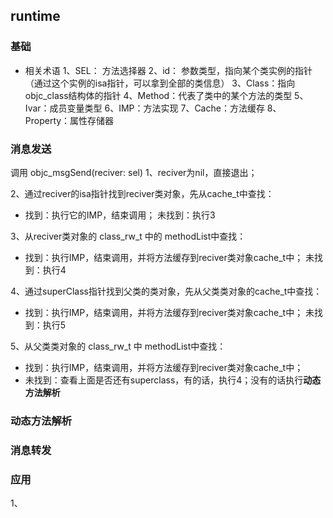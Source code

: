 ## runtime

### 基础
- 相关术语
1、SEL： 方法选择器
2、id： 参数类型，指向某个类实例的指针（通过这个实例的isa指针，可以拿到全部的类信息）
3、Class：指向objc_class结构体的指针
4、Method：代表了类中的某个方法的类型
5、Ivar：成员变量类型
6、IMP：方法实现
7、Cache：方法缓存
8、Property：属性存储器




### 消息发送
调用 objc_msgSend(reciver: sel)
1、reciver为nil，直接退出；

2、通过reciver的isa指针找到reciver类对象，先从cache_t中查找：
- 找到：执行它的IMP，结束调用；  未找到：执行3

3、从reciver类对象的 class_rw_t 中的 methodList中查找：
- 找到：执行IMP，结束调用，并将方法缓存到reciver类对象cache_t中；  未找到：执行4

4、通过superClass指针找到父类的类对象，先从父类类对象的cache_t中查找：
- 找到：执行IMP，结束调用，并将方法缓存到reciver类对象cache_t中；  未找到：执行5

5、从父类类对象的 class_rw_t 中 methodList中查找：
- 找到：执行IMP，结束调用，并将方法缓存到reciver类对象cache_t中； 
- 未找到：查看上面是否还有superclass，有的话，执行4；没有的话执行**动态方法解析**


### 动态方法解析




### 消息转发











### 应用
1、
